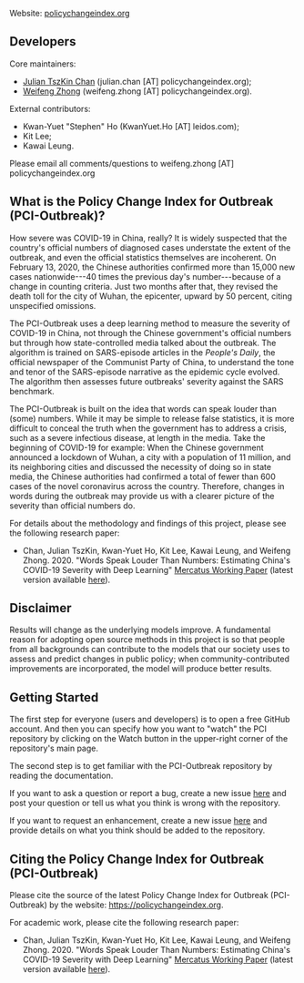 Website: [policychangeindex.org](https://policychangeindex.org)


Developers
----------
Core maintainers:
* [Julian TszKin Chan](https://sites.google.com/site/ctszkin/) (julian.chan [AT] policychangeindex.org);
* [Weifeng Zhong](https://www.weifengzhong.com) (weifeng.zhong [AT] policychangeindex.org).

External contributors:
* Kwan-Yuet "Stephen" Ho (KwanYuet.Ho [AT] leidos.com);
* Kit Lee;
* Kawai Leung.

Please email all comments/questions to weifeng.zhong [AT] policychangeindex.org


What is the Policy Change Index for Outbreak (PCI-Outbreak)?
-----------------------------------------------
How severe was COVID-19 in China, really? It is widely suspected that the country's official numbers of diagnosed cases understate the extent of the outbreak, and even the official statistics themselves are incoherent. On February 13, 2020, the Chinese authorities confirmed more than 15,000 new cases nationwide---40 times the previous day's number---because of a change in counting criteria. Just two months after that, they revised the death toll for the city of Wuhan, the epicenter, upward by 50 percent, citing unspecified omissions.

The PCI-Outbreak uses a deep learning method to measure the severity of COVID-19 in China, not through the Chinese government's official numbers but through how state-controlled media talked about the outbreak. The algorithm is trained on SARS-episode articles in the *People's Daily*, the official newspaper of the Communist Party of China, to understand the tone and tenor of the SARS-episode narrative as the epidemic cycle evolved. The algorithm then assesses future outbreaks' severity against the SARS benchmark.

The PCI-Outbreak is built on the idea that words can speak louder than (some) numbers. While it may be simple to release false statistics, it is more difficult to conceal the truth when the government has to address a crisis, such as a severe infectious disease, at length in the media. Take the beginning of COVID-19 for example: When the Chinese government announced a lockdown of Wuhan, a city with a population of 11 million, and its neighboring cities and discussed the necessity of doing so in state media, the Chinese authorities had confirmed a total of fewer than 600 cases of the novel coronavirus across the country. Therefore, changes in words during the outbreak may provide us with a clearer picture of the severity than official numbers do.

For details about the methodology and findings of this project, please see the following research paper:

- Chan, Julian TszKin, Kwan-Yuet Ho, Kit Lee, Kawai Leung, and Weifeng Zhong. 2020. "Words Speak Louder Than Numbers: Estimating China's COVID-19 Severity with Deep Learning"  [Mercatus Working Paper](https://www.mercatus.org/publications/covid-19-crisis-response/words-speak-louder-numbers) (latest version available [here](https://policychangeindex.org/pdf/Words_Speak_Louder.pdf)).


Disclaimer
----------
Results will change as the underlying models improve. A fundamental reason for adopting open source methods in this project is so that people from all backgrounds can contribute to the models that our society uses to assess and predict changes in public policy; when community-contributed improvements are incorporated, the model will produce better results.


Getting Started
---------------
The first step for everyone (users and developers) is to open a free GitHub account. And then you can specify how you want to "watch" the PCI repository by clicking on the Watch button in the upper-right corner of the repository's main page.

The second step is to get familiar with the PCI-Outbreak repository by reading the documentation.

If you want to ask a question or report a bug, create a new issue [here](https://github.com/PSLmodels/PCI-Outbreak/issues) and post your question or tell us what you think is wrong with the repository.

If you want to request an enhancement, create a new issue [here](https://github.com/PSLmodels/PCI-Outbreak/issues) and provide details on what you think should be added to the repository.


Citing the Policy Change Index for Outbreak (PCI-Outbreak)
---------------------------------------------

Please cite the source of the latest Policy Change Index for Outbreak (PCI-Outbreak) by the website: https://policychangeindex.org.

For academic work, please cite the following research paper:

- Chan, Julian TszKin, Kwan-Yuet Ho, Kit Lee, Kawai Leung, and Weifeng Zhong. 2020. "Words Speak Louder Than Numbers: Estimating China's COVID-19 Severity with Deep Learning"  [Mercatus Working Paper](https://www.mercatus.org/publications/covid-19-crisis-response/words-speak-louder-numbers) (latest version available [here](https://policychangeindex.org/pdf/Words_Speak_Louder.pdf)).